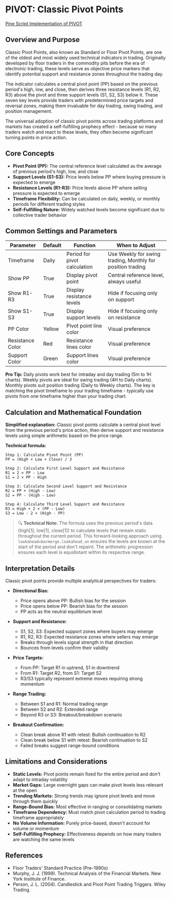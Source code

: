 # PIVOT: Classic Pivot Points

[Pine Script Implementation of PIVOT](https://github.com/mihakralj/pinescript/blob/main/indicators/reversals/pivot.pine)

## Overview and Purpose

Classic Pivot Points, also known as Standard or Floor Pivot Points, are one of the oldest and most widely used technical indicators in trading. Originally developed by floor traders in the commodity pits before the era of electronic trading, these levels serve as objective price markers that identify potential support and resistance zones throughout the trading day.

The indicator calculates a central pivot point (PP) based on the previous period's high, low, and close, then derives three resistance levels (R1, R2, R3) above the pivot and three support levels (S1, S2, S3) below it. These seven key levels provide traders with predetermined price targets and reversal zones, making them invaluable for day trading, swing trading, and position management.

The universal adoption of classic pivot points across trading platforms and markets has created a self-fulfilling prophecy effect - because so many traders watch and react to these levels, they often become significant turning points in price action.

## Core Concepts

* **Pivot Point (PP):** The central reference level calculated as the average of previous period's high, low, and close
* **Support Levels (S1-S3):** Price levels below PP where buying pressure is expected to emerge
* **Resistance Levels (R1-R3):** Price levels above PP where selling pressure is expected to emerge
* **Timeframe Flexibility:** Can be calculated on daily, weekly, or monthly periods for different trading styles
* **Self-Fulfilling Nature:** Widely watched levels become significant due to collective trader behavior

## Common Settings and Parameters

| Parameter | Default | Function | When to Adjust |
|-----------|---------|----------|---------------|
| Timeframe | Daily | Period for pivot calculation | Use Weekly for swing trading, Monthly for position trading |
| Show PP | True | Display pivot point | Central reference level, always useful |
| Show R1-R3 | True | Display resistance levels | Hide if focusing only on support |
| Show S1-S3 | True | Display support levels | Hide if focusing only on resistance |
| PP Color | Yellow | Pivot point line color | Visual preference |
| Resistance Color | Red | Resistance lines color | Visual preference |
| Support Color | Green | Support lines color | Visual preference |

**Pro Tip:** Daily pivots work best for intraday and day trading (5m to 1H charts). Weekly pivots are ideal for swing trading (4H to Daily charts). Monthly pivots suit position trading (Daily to Weekly charts). The key is matching the pivot timeframe to your trading timeframe - typically use pivots from one timeframe higher than your trading chart.

## Calculation and Mathematical Foundation

**Simplified explanation:**
Classic pivot points calculate a central pivot level from the previous period's price action, then derive support and resistance levels using simple arithmetic based on the price range.

**Technical formula:**

```
Step 1: Calculate Pivot Point (PP)
PP = (High + Low + Close) / 3

Step 2: Calculate First Level Support and Resistance
R1 = 2 × PP - Low
S1 = 2 × PP - High

Step 3: Calculate Second Level Support and Resistance
R2 = PP + (High - Low)
S2 = PP - (High - Low)

Step 4: Calculate Third Level Support and Resistance
R3 = High + 2 × (PP - Low)
S3 = Low - 2 × (High - PP)
```

> 🔍 **Technical Note:** The formula uses the previous period's data (high[1], low[1], close[1]) to calculate levels that remain static throughout the current period. This forward-looking approach using `lookahead=barmerge.lookahead_on` ensures the levels are known at the start of the period and don't repaint. The arithmetic progression ensures each level is equidistant within its respective range.

## Interpretation Details

Classic pivot points provide multiple analytical perspectives for traders:

* **Directional Bias:**
  - Price opens above PP: Bullish bias for the session
  - Price opens below PP: Bearish bias for the session
  - PP acts as the neutral equilibrium level

* **Support and Resistance:**
  - S1, S2, S3: Expected support zones where buyers may emerge
  - R1, R2, R3: Expected resistance zones where sellers may emerge
  - Breaks through levels signal strength in that direction
  - Bounces from levels confirm their validity

* **Price Targets:**
  - From PP: Target R1 in uptrend, S1 in downtrend
  - From R1: Target R2, from S1: Target S2
  - R3/S3 typically represent extreme moves requiring strong momentum

* **Range Trading:**
  - Between S1 and R1: Normal trading range
  - Between S2 and R2: Extended range
  - Beyond R3 or S3: Breakout/breakdown scenario

* **Breakout Confirmation:**
  - Clean break above R1 with retest: Bullish continuation to R2
  - Clean break below S1 with retest: Bearish continuation to S2
  - Failed breaks suggest range-bound conditions

## Limitations and Considerations

* **Static Levels:** Pivot points remain fixed for the entire period and don't adapt to intraday volatility
* **Market Gaps:** Large overnight gaps can make pivot levels less relevant at the open
* **Trending Markets:** Strong trends may ignore pivot levels and move through them quickly
* **Range-Bound Bias:** Most effective in ranging or consolidating markets
* **Timeframe Dependency:** Must match pivot calculation period to trading timeframe appropriately
* **No Volume Information:** Purely price-based, doesn't account for volume or momentum
* **Self-Fulfilling Prophecy:** Effectiveness depends on how many traders are watching the same levels

## References

* Floor Traders' Standard Practice (Pre-1990s)
* Murphy, J. J. (1999). Technical Analysis of the Financial Markets. New York Institute of Finance.
* Person, J. L. (2004). Candlestick and Pivot Point Trading Triggers. Wiley Trading.
